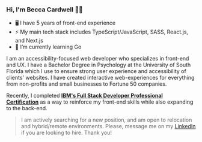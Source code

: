 ### Hi, I'm Becca Cardwell 👋🏻

<!--
**beccatcardwell/beccatcardwell** is a ✨ _special_ ✨ repository because its `README.md` (this file) appears on your GitHub profile.

Here are some ideas to get you started:

- 🔭 I’m currently working on ...

- 👯 I’m looking to collaborate on ...
- 🤔 I’m looking for help with ...
- 💬 Ask me about ...
- 📫 How to reach me: ...
- 😄 Pronouns: ...
- ⚡ Fun fact: ...
-->
- 🖥️ I have 5 years of front-end experience
- ⚡ My main tech stack includes TypeScript/JavaScript, SASS, React.js, and Next.js
- 🌱 I’m currently learning Go

I am an accessibility-focused web developer who specializes in front-end and UX. I have a Bachelor Degree in Psychology at the University of South Florida which I use to ensure strong user experience and accessibility of clients' websites. I have created interactive web-experiences for everything from non-profits and small businesses to Fortune 50 companies.

Recently, I completed **[IBM's Full Stack Developer Professional Certification](https://www.coursera.org/professional-certificates/ibm-full-stack-cloud-developer)** as a way to reinforce my front-end skills while also expanding to the back-end.

> I am actively searching for a new position, and am open to relocation and hybrid/remote environments. Please, message me on my [LinkedIn](https://www.linkedin.com/in/rebecca-cardwell/) if you are looking to hire. Thank you!
